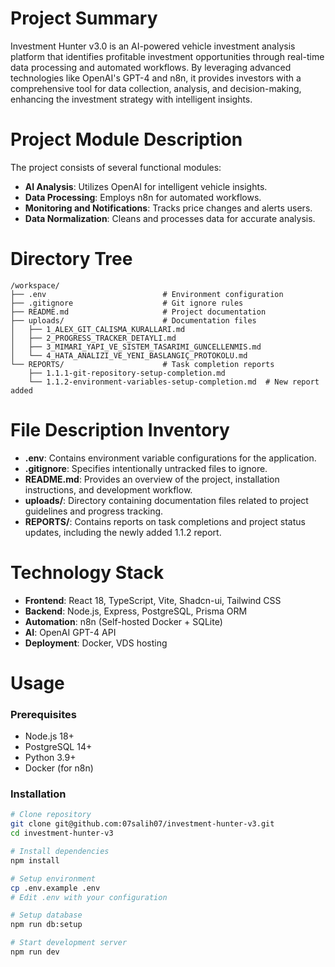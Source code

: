 # Project Summary
Investment Hunter v3.0 is an AI-powered vehicle investment analysis platform that identifies profitable investment opportunities through real-time data processing and automated workflows. By leveraging advanced technologies like OpenAI's GPT-4 and n8n, it provides investors with a comprehensive tool for data collection, analysis, and decision-making, enhancing the investment strategy with intelligent insights.

# Project Module Description
The project consists of several functional modules:
- **AI Analysis**: Utilizes OpenAI for intelligent vehicle insights.
- **Data Processing**: Employs n8n for automated workflows.
- **Monitoring and Notifications**: Tracks price changes and alerts users.
- **Data Normalization**: Cleans and processes data for accurate analysis.

# Directory Tree
```
/workspace/
├── .env                          # Environment configuration
├── .gitignore                    # Git ignore rules
├── README.md                     # Project documentation
├── uploads/                      # Documentation files
│   ├── 1_ALEX_GIT_CALISMA_KURALLARI.md
│   ├── 2_PROGRESS_TRACKER_DETAYLI.md
│   ├── 3_MIMARI_YAPI_VE_SISTEM_TASARIMI_GUNCELLENMIS.md
│   └── 4_HATA_ANALIZI_VE_YENI_BASLANGIÇ_PROTOKOLU.md
└── REPORTS/                      # Task completion reports
    ├── 1.1.1-git-repository-setup-completion.md
    └── 1.1.2-environment-variables-setup-completion.md  # New report added
```

# File Description Inventory
- **.env**: Contains environment variable configurations for the application.
- **.gitignore**: Specifies intentionally untracked files to ignore.
- **README.md**: Provides an overview of the project, installation instructions, and development workflow.
- **uploads/**: Directory containing documentation files related to project guidelines and progress tracking.
- **REPORTS/**: Contains reports on task completions and project status updates, including the newly added 1.1.2 report.

# Technology Stack
- **Frontend**: React 18, TypeScript, Vite, Shadcn-ui, Tailwind CSS
- **Backend**: Node.js, Express, PostgreSQL, Prisma ORM
- **Automation**: n8n (Self-hosted Docker + SQLite)
- **AI**: OpenAI GPT-4 API
- **Deployment**: Docker, VDS hosting

# Usage
### Prerequisites
- Node.js 18+
- PostgreSQL 14+
- Python 3.9+
- Docker (for n8n)

### Installation
```bash
# Clone repository
git clone git@github.com:07salih07/investment-hunter-v3.git
cd investment-hunter-v3

# Install dependencies
npm install

# Setup environment
cp .env.example .env
# Edit .env with your configuration

# Setup database
npm run db:setup

# Start development server
npm run dev
```
